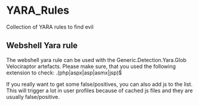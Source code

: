 # YARA_Rules
Collection of YARA rules to find evil

## Webshell Yara rule
The webshell yara rule can be used with the Generic.Detection.Yara.Glob Velociraptor artefacts.
Please make sure, that you used the following extension to check: \.(php|aspx|asp|asmx|jsp)$

If you really want to get some false/positives, you can also add js to the list. This will trigger a lot in user profiles because of cached js files and they are usually false/positive.
